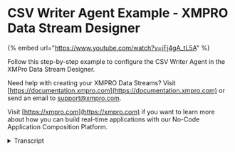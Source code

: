 # CSV Writer Agent Example - XMPRO Data Stream Designer
{% embed url="https://www.youtube.com/watch?v=jFj4gA_tL5A" %}

Follow this step-by-step example to configure the CSV Writer Agent in the XMPro Data Stream Designer.

Need help with creating your XMPRO Data Streams? Visit [https://documentation.xmpro.com](https://documentation.xmpro.com) or send an email to support@xmpro.com.

Visit [https://xmpro.com](https://xmpro.com) if you want to learn more about how you can build real-time applications with our No-Code Application Composition Platform.
<details>
<summary>Transcript</summary>this example demonstrates how to use the

csv action agent to write pump readings

to a csv file

first drag the agent onto the canvas

link the input to the pump data and

output to the

printer save the data stream

and click on the agent to configure it

select all columns to be written

and enter the directory where the file

will be created as well as the file name

apply the changes save the data stream

publish it and let's look at the live

data

the file is created with the date

appended and each event is written to it

let's try the other options

untick so that only one file is created

and let's add a custom date time format

the file is created without the date

this time and all date time columns will

be written with the custom formatting

you can download the files below to try

them out yourself

and for more information about this

agent's properties head to the

configuration page thank you
</details>